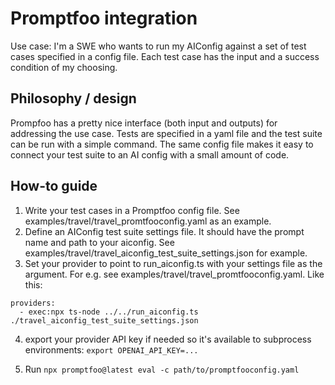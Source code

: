 # Promptfoo integration

Use case: I'm a SWE who wants to run my AIConfig against a set of test cases specified in a config file. Each test case has the input and a success condition of my choosing.

## Philosophy / design

Prompfoo has a pretty nice interface (both input and outputs) for addressing the use case. Tests are specified in a yaml file and the test suite can be run with a simple command. The same config file makes it easy to connect your test suite to an AI config with a small amount of code.

## How-to guide

1. Write your test cases in a Promptfoo config file. See examples/travel/travel_promtfooconfig.yaml as an example.
2. Define an AIConfig test suite settings file. It should have the prompt name and path to your aiconfig. See examples/travel/travel_aiconfig_test_suite_settings.json for example.
3. Set your provider to point to run_aiconfig.ts with your settings file as the argument. For e.g. see examples/travel/travel_promtfooconfig.yaml. Like this:

```
providers:
  - exec:npx ts-node ../../run_aiconfig.ts ./travel_aiconfig_test_suite_settings.json

```

4. export your provider API key if needed so it's available to subprocess environments:
   `export OPENAI_API_KEY=...`

5. Run `npx promptfoo@latest eval -c path/to/promptfooconfig.yaml`
